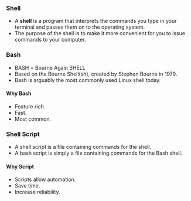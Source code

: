 ### Shell

- A **shell** is a program that interprets the commands you type in your terminal and passes them on to the operating system.
- The purpose of the shell is to make it more convenient for you to issue commands to your computer.

### Bash

- BASH = Bourne Again SHELL
- Based on the Bourne Shell(sh), created by Stephen Bourne in 1979.
- Bash is arguably the most commonly used Linux shell today.

#### Why Bash

- Feature rich.
- Fast.
- Most common.

### Shell Script

- A shell script is a file containing commands for the shell.
- A bash script is simply a file containing commands for the Bash shell.

#### Why Script

- Scripts allow automation.
- Save time.
- Increase reliability.
